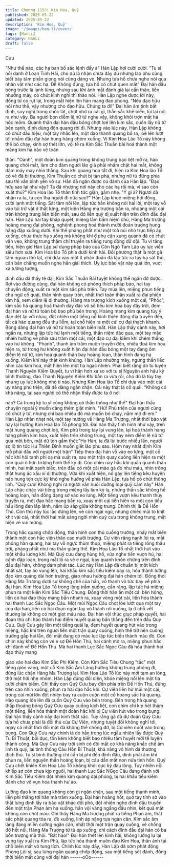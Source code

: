 ```yaml
---
title: Chương 1158: Kim Hoa, Quỷ
published: 2025-05-22
updated: 2025-05-22
description: 'Kim Hoa, Quỷ'
image: '/images/han-li/cover/'
tags: [HanLi]
category: HanLi
draft: false
---
```


Cưu

"Như thế nào, các hạ ban bố sắc lệnh đấy à" Hàn Lập hơi cười
cười.
"Tu sĩ nổi danh ở Loạn Tinh Hải, cho dù là nhận chưa đầy đủ
nhưng lão phu cũng biết bảy tám phần giọng nói cùng dáng vẻ.
Nhưng tựa hồ chưa nghe nói qua nhân vật như các hạ. Di! Không
đúng, tựa hồ có chút quen mắt" Đại hán đầu bóng trước là lạnh
lùng, nhưng sau khi ánh mắt đánh giá lại cẩn thận, liền nhướng
mày, có chút kinh nghi thì thào nói.
Hàn Lập nghe được lời này, đồng tử co rụt lại, trong mắt hiện lên
hàn mang đao phong.
"Nếu đạo hữu nói như thế, vậy nhượng cho đạo hữu. Chúng ta
đi!"
Đại hán âm tình bất định, suy nghĩ trong chốc lát, chợt nhớ ra cái
gì, thần sắc khẽ biến, lùi lại nói ra như vậy.
Ba người bọn diễm lệ nữ tử nghe vậy, không khỏi trợn mắt há hốc
mồm.
Quanh thân đại hán đầu bóng chợt loé lên kim sắc, cuốn lấy nữ
tử bên cạnh, định dùng độn quang rời đi.
Nhưng vào lúc này, Hàn Lập không có chút dấu hiệu, một tay
nhấc lên, một đạo thanh quang bổ ra, loé lên lướt tới nhắm đầu
đại hán hung hăng chém xuống.
Vị Kim Hoa Lão Tổ này không thể bỏ chạy, kinh sợ thét lớn, vội tế
ra Kim Sắc Thuẫn bài hoá thành một mảng kim hà bảo vệ toàn

thân.
"Oanh", một đoàn kim quang trong không trung bạo liệt mở ra,
hào quang chói mắt, làm cho đám người lão giả phải nhắm chặt
hai mắt, không dám mảy may nhìn thẳng.
Sau khi quang hoa tắt đi, hiện ra Kim Hoa lão Tổ có vẻ đã bị
thương, Kim Thuẫn có chút bị tàn phá, nhưng nữ tử đứng phía
sau thì vẫn bình yên vô sự.
Hắn đã ngăn được cú đánh của Hàn lập.
"Đạo hữu sao lại như vậy? Ta đã nhượng nơi này cho các hạ rồi
mà, vì sao còn xuất thủ?" Kim Hoa lão Tổ thần tình tức giận, gầm
nhẹ.
"Ý gì à? Ngươi đã nhận ra ta, ta còn thả ngươi đi nữa sao?" Hàn
Lập khoé miệng hơi động, cười lạnh một tiếng.
Sát tâm nổi lên, lập tức hắn không nói hai lời, một tay vỗ vào túi
trữ vật ở thắt lưng, một kiện Hàng ma trượng bắn ra, nhoáng một
cái trên không trung liền biến mất, sau đó liền quỷ dị xuất hiện
trên đỉnh đầu đại hán.
Hàn Lập hai tay kháp quyết, miệng lẩm bẩm niệm chú, Hàng Ma
trượng hoàng mang đại phóng, nghênh phong hoá thành mười
đoản trượng hung hăng đập xuống dưới.
Khí thế phảng phất như một toà núi nhỏ trực tiếp áp xuống, chưa
thực hạ xuống mà không khí ở phụ cận xung quanh đã có chút
vặn vẹo, không trung thậm chí truyền ra tiếng rung động dữ dội.
Tu vi tăng tiến, hiện giờ Hàn Lập sử dụng pháp bảo của Côn Ngô
Tam Lão uy lực viễn siêu hơn xưa.
Kim Hoa lão Tổ phía dưới kinh hãi.
Đối phương thật là một gã tâm ngoan thủ lạt, chỉ dựa vào một ít
phán đoán đã lập tức ra tay hạ sát thủ, căn bản chẳng muốn nghe
hắn giải thích. Uy lực bảo vật này quá lớn, vuợt xa tưởng tượng,

đỉnh đầu đã thấy tê dại, Kim Sắc Thuẫn Bài tuyệt không thể ngăn
đỡ được.
Rơi vào đường cùng, đại hán không có phóng thích pháp bảo, hai
tay chuyển động, xuất ra một kim sắc phù triện. Tay múa lên,
miệng phun tiếng chú ngữ cổ quái, thân hình quay tròn, nhất thời
toàn thân xuất ra đại phiến kim hà, xem diễm lệ dị thường.
Hàng ma trượng kích xuống một cái, "Phốc", kim sắc hà quang
hoá thành dày đặc vô số tiểu kim hoa bay đầy trời, đem đại hán
và nữ tử toàn bộ bao phủ bên trong.
Hoàng mang kim quang tùy ý đan dệt lại với nhau, đột nhiên một
tiếng nổ kinh thiên động địa truyền đến, tất cả hào quang đều thu
liễm, tại chỗ hiện ra một cái cự đại thạch khanh. Bóng dáng đại
hán và nữ tử hoàn toàn biến mất.
Hàn Lập thấy cảnh này, hơi ngẩn ra, nhưng lập tức hừ lạnh một
tiếng, thần niệm đảo qua, một tay mặc nhiên hướng về phía sau
trảm một cái, một đạo cự đại kiếm khí chém thẳng vào hư không.
"Phanh", thanh âm trầm muộn truyền đến, nhiều đoá kim hoa hiện
ra, từ trong hư không xuất hiện đại hán đầu bóng một tay đang
ôm diễm lệ nữ tử, kim hoa quanh thân bay hoảng loạn, thân hình
đang hạ xuống.
Kiếm khí này thật kinh khủng.
Hàn Lập nhướng mày, ngưng thần liếc nhìn các kim hoa, mắt hiện
lên một tia ngạc nhiên.
Phải biết rằng do tu luyện Thanh Nguyên Kiếm Quyết, tu vi hắn
hơn xa so với tu sĩ Nguyên anh hậu kỳ bình thường, đạo Thanh
Nguyên Kiếm Khí bắn ra vừa rồi, cho dù là tùy tay nhưng uy lực
không nhỏ tí nào.
Nhưng Kim Hoa lão Tổ chỉ dựa vào một cái uy năng phù triện, đã
dễ dàng ngăn chặn. Cái này thật là cổ quái.
"Không có khả năng, tại sao ngươi có thể nhận thấy được ta ở nơi

nào? Cả trung kỳ tu sĩ cũng không có thần thông như thế" Đại hán
thấu chuyện ngoài ý muốn càng thêm giật mình.
"Hừ! Phù triện của ngươi cũng có chút ý tứ, nhưng chỉ bao nhiêu
đó mà muốn bỏ chạy, nằm mơ đi em." Hàn Lập nhàn nhạt nói,
một tay hướng về Hàng Ma Trượng, nhất thời bảo vật này lại
hướng Kim Hoa lão Tổ phóng tới.
Đại hán thấy tình hình như vậy, trên mặt hung quang chợt loé,
Kim phù trong tay lại vung lên, lại hoá thành hàng hàng phiến kim
hoa, xuất hiện trên không trung, một tay ném diễm lệ nữ tử qua
một bên, mặt dữ tợn gầm thét:"Họ Hàn, ta đã lùi bước nhiều lần,
ngươi sợ lộ tin tức Hư Thiên Đỉnh muốn giết lão phu sao. Hôm
nay nhất định Kim mỗ phải đấu với ngươi một trận"
Tiếp theo đại hán vỗ vào eo lưng, một cỗ hắc khí hôi tanh phi xạ
mà xuất ra, sau một trận quay cuồng liền hiện ra một con quái ô
hơn trượng hình thể kỳ dị.
Con chim này hắc khí quấn quanh thân mình, hai mắt xanh biếc,
trên đầu có một cái mào gà đỏ như máu, nhìn trông thật hung ác
xấu xí dị thường. Vừa khi xuất hiện, nó gáy lên tiếng kêu huyên
náo hung tợn cực kỳ khó nghe hướng về phía Hàn Lập, tựa hồ có
chút thông linh.
"Quỷ cưu! Không nghĩ ra ngươi vẫn nuôi duỡng loại quỷ cầm này"
Hàn Lập chậc chậc vài tiếng trong miệng lấy làm kỳ lạ, nhưng
thần sắc không hề hoảng loạn, hắn đồng dạng sờ vào eo lưng.
Một tiếng vượn kêu thanh thúy truyền ra, một đạo hắc mang bắn
ra, xoay một cái liền hiện ra một con tiểu hầu lông đen lấp lánh,
nằm úp sấp giữa không trung.
Chính thị là Đề Hồn Thú.
Con thú này lúc lắc đứng lên, vẻ còn ngái ngủ, nhưng chiếc mũi
to khịt khịt vài cái, nhất thời hai mắt sáng ngời nhìn quỷ cưu trong
không trung, mặt hiện vẻ vui mừng.

Trong hắc quang chớp động, thân hình con thú cuồng trướng,
nháy mắt biến thành một con hắc viên thân cao mười trượng.
Cự viên răng nanh lòi ra, mắt phóng hàn quang, hai tay vỗ ngực
thùm thụp, miệng phát ra tiếng rống thấu trời, phảng phất như ma
thần giáng thế.
Kim Hoa Lão Tổ nhất thời hút vào một khẩu lương khí.
Mà Quỷ cưu đang hùng hổ, vừa nghe tiến vuợn hú, hai cánh đập
loạn, trong mắt lộ ra vẻ e ngại, bay quanh khôn chừng trên đỉnh
đầu đại hán, không dám phát tác.
Lúc này Hàn Lập đã chuẩn bị môt kích nhất sát, tay áo vung lên,
hai khẩu kim sắc tiểu kiếm bay ra, hóa thành lưỡng đạo kim
quang dài hơn trượng, giao nhau hướng đại hán chém tới.
Đồng thời Hàng Ma Trượng dưới sự khống chế của hắn, vô thanh
vô tức bay về phía đại hán.
Kim Hoa Lão Tổ trong lòng trầm xuống, cắn răng, lập tức há
miệng phun ra một kiện Kim Sắc Tiểu Chung. Đồng thời hắn ấn
một cái bên hông, liền có hai đạo thúy mang bắn nhanh ra, xoay
vòng một cái, liền hóa thành hai thanh Lục Sắc Ngọc Câu.
Một mũi Ngọc Câu chợt lóe lướt qua một tay của đại hán, liền có
hai đoạn ngón tay vô thanh rơi xuống, lạ ở chỗ vết thương lại
không có một giọt máu nào. Đại hán vội thúc giục pháp quyết, hai
đoạn thủ chỉ háo thành hai điểm huyết quang bắn thẳng đến trên
đầu Quỷ Cưu.
Quỷ Cưu gáy lên một tiếng quái lạ, đem huyết quang hút vào
trong miệng, hắc khí trên người liền một trận quay cuồng, hình
thể trở nên cuồng trướng gấp hai lần, đôi mắt đang có màu lục
lập tức biến thành màu đỏ.
Con chim này không còn vẻ e sợ Đề Hồn Thú, hai cánh mở ra,
miệng phun hắc khí đánh về Đề Hồn Thú.
Mà hai thanh Lục Sắc Ngọc Câu đã hóa thành hai đạo thúy mang

giao vào hai đạo Kim Sắc Phi Kiếm. Còn Kim Sắc Tiêu Chung
"tắc" một tiếng giòn vang, một cỗ Kim Sắc Âm Lãng hướng không
trung phóng đi, đúng lúc chặn Hàng Ma Trượng lại.
Kim Hoa Lão Tổ lúc này mới tạm an lòng, thở một hơi nhẹ nhõm.
Hàn Lập đứng đối diện, khóe miệng nổi lên một tia cười châm
biếm.
Chỉ thấy con Quỷ Cưu bay đến phía trên Đề Hồn Thú, đứng trên
cao nhìn xuống, phun ra hai đạo hắc khí.
Cự viên liền hừ mũi một cái, trong cái mũi lớn đột nhiên bay ra
cuộn cuộn một cỗ hoàng sắc hà quang. Hào quang lóe lên đã
cuốn Quỷ Cưu vào bên trong.
Bên trong hà quang thấp thoáng bóng Quỷ Cưu quay cuồng kịch
liệt, con chim chỉ kịp hét thảm một tiếng, liền hóa thành một đoàn
hắc khí bị Cự viên hút vào trong bụng.
Đại hán thấy cảnh này đại kinh thất sắc.
Tuy rằng gã đã dự đoán Quỷ Cưu tựa hồ chưa phải là đối thủ của
Cự Viên, nhưng tuyệt đối không nghĩ tới, ngay cả nhất thời đối
mặt đã không thể chống đỡ, bị Cự viên nuốt vào trong bụng.
Con Quỷ Cưu này chính là do hắn trong lúc ngẫu nhiên lấy được
Quỷ Tu Bí Thuật, bồi dục, tốn kém không biết bao nhiêu tâm
huyết mới tế luyện thành công. Mà Quỷ Cưu này trời sinh có đôi
mắt có khả năng khắc chế âm linh tà quỷ, lại tinh thông Câu Hồn
Bí Thuật, khả năng vô hình đả thương địch thủ. Tu sĩ bình thường
chỉ cần bị phi đến đỉnh đầu, dính phải âm khí phun ra, liền nguyên
thần hoảng loạn, bị câu dẫn mất non nửa tinh hồn.
Quỷ Cưu chết khiến Kim Hoa Lão Tổ không khỏi cực kỳ đau lòng.
Tuy nhiên nỗi khiếp sợ còn chưa kịp nguôi, hai thanh Lục Sắc
NGọc Câu đang đánh với Kim Sắc Tiểu Kiếm đột nhiên kim quang
đại phóng, bị hai khẩu tiểu kiếm đánh cho vỡ vụn hóa thành hư
ảo.

Lưỡng đạo kim quang không còn gì ngăn chặn, sau một tiếng
thanh minh, liền phi thẳng tới hắn mà trảm xuống.
Đại hán hoảng hốt, quơ tay tính sờ vào thắt lưng định lấy ra bảo
vật khác đối phó, đột nhiên nghe đỉnh đầu truyền đến một trận
Phạn âm hạ xuống. hắn vội vàng ngẩng đầu nhìn, kết quả mặt
không còn chút máu.
Chỉ thấy Hàng Ma trượng phát ra tiếng Phạn âm, thất sắc phật
quang tỏa ra, đè xuống, linh áp nặng tựa ngàn cân.
Kim sắc âm lãng đang miễn cưỡng ngăn cản, nhất thời một trận
quay cuồng, vẻ chống đỡ hết nổi, Hàng Ma Trượng từ từ ép
xuống, chỉ cách đỉnh đầu đại hán có ba bốn trượng mà thôi.
"Bất hảo!" Đại hán thét lên kinh hãi, không lưỡng lự lại vung tay
xuất ra Kim Phù, lập tức hóa thành muôn đạo Kim Hoa, thân ảnh
tại chỗ biến mất vô tung tích.
Chính lúc này đây, Hàn Lập đã sớm phát động Phong Lôi sí, sau
lưng ngân quang chớp động, sau một tiếng sét đánh, đồng thời
biến mất cùng với đại hán
------oOo------
